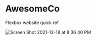 # AwesomeCo
Flexbox website quick ref


![Screen Shot 2021-12-18 at 8 36 40 PM](https://user-images.githubusercontent.com/58197108/146664027-b80df95c-450d-41ea-9d1a-a9db3f35008d.png)
